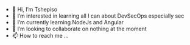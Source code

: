- 👋 Hi, I’m Tshepiso
- 👀 I’m interested in learning all I can about DevSecOps especially sec
- 🌱 I’m currently learning NodeJs and Angular
- 💞️ I’m looking to collaborate on nothing at the moment
- 📫 How to reach me ...

<!---
tshepisometswamere/tshepisometswamere is a ✨ special ✨ repository because its `README.md` (this file) appears on your GitHub profile.
You can click the Preview link to take a look at your changes.
--->
